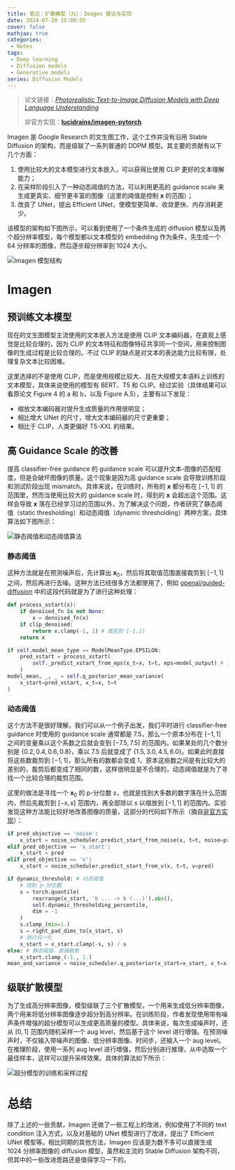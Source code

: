 ```yaml
---
title: 笔记｜扩散模型（九）：Imagen 理论与实现
date: 2024-07-20 15:08:55
cover: false
mathjax: true
categories:
 - Notes
tags:
 - Deep learning
 - Diffusion models
 - Generative models
series: Diffusion Models
---
```


> 论文链接：*[Photorealistic Text-to-Image Diffusion Models with Deep Language Understanding](https://arxiv.org/abs/2205.11487)*
>
> 非官方实现：**[lucidrains/imagen-pytorch](https://github.com/lucidrains/imagen-pytorch)**

Imagen 是 Google Research 的文生图工作，这个工作并没有沿用 Stable Diffusion 的架构，而是级联了一系列普通的 DDPM 模型。其主要的贡献有以下几个方面：

1. 使用比较大的文本模型进行文本嵌入，可以获得比使用 CLIP 更好的文本理解能力；
2. 在采样阶段引入了一种动态阈值的方法，可以利用更高的 guidance scale 来生成更真实、细节更丰富的图像（这里的阈值是控制 $\mathbf{x}$ 的范围）；
3. 改良了 UNet，提出 Efficient UNet，使模型更简单、收敛更快、内存消耗更少。

该模型的架构如下图所示，可以看到使用了一个条件生成的 diffusion 模型以及两个超分辨率模型，每个模型都以文本模型的 embedding 作为条件，先生成一个 64 分辨率的图像，然后逐步超分辨率到 1024 大小。

![Imagen 模型结构](https://little-nyima-oss.eos-beijing-2.cmecloud.cn/2024/07/20/imagen-framework.jpg)

# Imagen

## 预训练文本模型

现在的文生图模型主流使用的文本嵌入方法是使用 CLIP 文本编码器，在直观上感觉是比较合理的，因为 CLIP 的文本特征和图像特征共享同一个空间，用来控制图像的生成过程是比较合理的。不过 CLIP 的缺点是对文本的表达能力比较有限，处理复杂文本比较困难。

这里选择的不是使用 CLIP，而是使用规模比较大、且在大规模文本语料上训练的文本模型，具体来说使用的模型有 BERT、T5 和 CLIP。经过实验（具体结果可以看原论文 Figure 4 的 a 和 b，以及 Figure A.5），主要有以下发现：

- 缩放文本编码器对提升生成质量的作用很明显；
- 相比增大 UNet 的尺寸，增大文本编码器的尺寸更重要；
- 相比于 CLIP，人类更偏好 T5-XXL 的结果。

## 高 Guidance Scale 的改善

提高 classifier-free guidance 的 guidance scale 可以提升文本-图像的匹配程度，但是会破坏图像的质量。这个现象是因为高 guidance scale 会导致训练阶段和测试阶段出现 mismatch。具体来说，在训练时，所有的 $\mathbf{x}$ 都分布在 $[-1,1]$ 的范围里，然而当使用比较大的 guidance scale 时，得到的 $\mathbf{x}$ 会超出这个范围。这样会导致 $\mathbf{x}$ 落在已经学习过的范围以外，为了解决这个问题，作者研究了静态阈值（static thresholding）和动态阈值（dynamic thresholding）两种方案，具体算法如下图所示：

![静态阈值和动态阈值算法](https://little-nyima-oss.eos-beijing-2.cmecloud.cn/2024/07/22/imagen-thresholding.jpg)

### 静态阈值

这种方法就是在预测噪声后，先计算出 $\mathbf{x}_0$，然后将其取值范围直接裁剪到 $[-1,1]$ 之间，然后再进行去噪。这种方法已经很多方法都使用了，例如 [openai/guided-diffusion](https://github.com/openai/guided-diffusion/blob/main/guided_diffusion/gaussian_diffusion.py) 中的这段代码就是为了进行这种处理：

```python
def process_xstart(x):
    if denoised_fn is not None:
        x = denoised_fn(x)
    if clip_denoised:
        return x.clamp(-1, 1) # 裁剪到 [-1,1]
    return x

if self.model_mean_type == ModelMeanType.EPSILON:
    pred_xstart = process_xstart(
        self._predict_xstart_from_eps(x_t=x, t=t, eps=model_output) # 得到 x_0
    )
model_mean, _, _ = self.q_posterior_mean_variance(
    x_start=pred_xstart, x_t=x, t=t
)
```

### 动态阈值

这个方法不是很好理解，我们可以从一个例子出发，我们平时进行 classifier-free guidance 时使用的 guidance scale 通常都是 7.5，那么一个原本分布在 $[-1,1]$ 之间的变量乘以这个系数之后就会变到 $[-7.5,7.5]$ 的范围内。如果某处的几个数分别是 $\{0.2, 0.4, 0.6, 0.8\}$，乘以 7.5 后就变成了 $\{1.5,3.0,4.5,6.0\}$。如果此时直接将这些数裁剪到 $[-1,1]$，那么所有的数都会变成 1，原本这些数之间是有比较大的差别的，裁剪后都变成了相同的数，这样很明显是不合理的，动态阈值就是为了寻找一个比较合理的裁剪范围。

这里的做法是寻找一个 $\mathbf{x}_0$ 的 p-分位数 $s$，也就是找到大多数的数字落在什么范围内，然后先裁剪到 $[-s,s]$ 范围内，再全部除以 $s$ 以缩放到 $[-1,1]$ 的范围内。实验发现这种方法能比较好地改善图像的质量，这部分的代码如下所示（摘自[非官方实现](https://github.com/lucidrains/imagen-pytorch/blob/main/imagen_pytorch/imagen_pytorch.py)）：

```python
if pred_objective == 'noise':
    x_start = noise_scheduler.predict_start_from_noise(x, t=t, noise=pred)
elif pred_objective == 'x_start':
    x_start = pred
elif pred_objective == 'v':
    x_start = noise_scheduler.predict_start_from_v(x, t=t, v=pred)

if dynamic_threshold: # 动态阈值
    # 找到 p-分位数
    s = torch.quantile(
        rearrange(x_start, 'b ... -> b (...)').abs(),
        self.dynamic_thresholding_percentile,
        dim = -1
    )
    s.clamp_(min=1.)
    s = right_pad_dims_to(x_start, s)
    # 进行归一化
    x_start = x_start.clamp(-s, s) / s
else: # 静态阈值，直接截断
    x_start.clamp_(-1., 1.)
mean_and_variance = noise_scheduler.q_posterior(x_start=x_start, x_t=x, t=t, t_next=t_next)
```

## 级联扩散模型

为了生成高分辨率图像，模型级联了三个扩散模型，一个用来生成低分辨率图像，两个用来将低分辨率图像逐步超分到高分辨率。在训练阶段，作者发现使用带有噪声条件增强的超分模型可以生成更高质量的模型。具体来说，每次生成噪声时，还从 $[0,1]$ 范围内随机采样一个 aug level，然后基于这个 level 进行增强。在预测噪声时，不仅输入带噪声的图像、低分辨率图像、时间步，还输入一个 aug level。在推理阶段，使用一系列 aug level 进行增强，然后分别进行推理，从中选取一个最佳样本，这样可以提升采样效果。具体的算法如下所示：

![超分模型的训练和采样过程](https://little-nyima-oss.eos-beijing-2.cmecloud.cn/2024/07/22/imagen-conditioning-augmentation.jpg)

# 总结

除了上述的一些贡献，Imagen 还做了一些工程上的改进，例如使用了不同的 text condition 注入方式，以及对基础的 UNet 模型进行了改进，提出了 Efficient UNet 模型等。相比同期的其他方法，Imagen 应该是为数不多可以直接生成 1024 分辨率图像的 diffusion 模型，虽然和主流的 Stable Diffusion 架构不同，但其中的一些改进思路还是值得学习一下的。